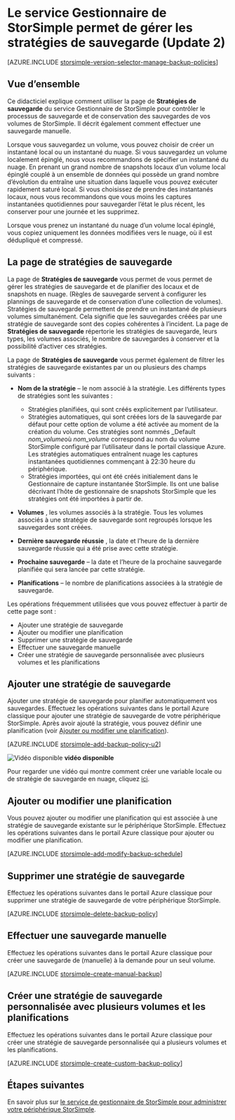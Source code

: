 <properties 
   pageTitle="Gérer vos stratégies de sauvegarde StorSimple | Microsoft Azure"
   description="Explique comment vous pouvez utiliser le service Gestionnaire de StorSimple pour créer et gérer des sauvegardes manuelles, plannings et la rétention de sauvegarde."
   services="storsimple"
   documentationCenter="NA"
   authors="SharS"
   manager="carmonm"
   editor=""/>
<tags 
   ms.service="storsimple"
   ms.devlang="NA"
   ms.topic="article"
   ms.tgt_pltfrm="NA"
   ms.workload="TBD"
   ms.date="05/10/2016"
   ms.author="v-sharos"/>

# <a name="use-the-storsimple-manager-service-to-manage-backup-policies-update-2"></a>Le service Gestionnaire de StorSimple permet de gérer les stratégies de sauvegarde (Update 2)

[AZURE.INCLUDE [storsimple-version-selector-manage-backup-policies](../../includes/storsimple-version-selector-manage-backup-policies.md)]

## <a name="overview"></a>Vue d’ensemble

Ce didacticiel explique comment utiliser la page de **Stratégies de sauvegarde** du service Gestionnaire de StorSimple pour contrôler le processus de sauvegarde et de conservation des sauvegardes de vos volumes de StorSimple. Il décrit également comment effectuer une sauvegarde manuelle.

Lorsque vous sauvegardez un volume, vous pouvez choisir de créer un instantané local ou un instantané du nuage. Si vous sauvegardez un volume localement épinglé, nous vous recommandons de spécifier un instantané du nuage. En prenant un grand nombre de snapshots locaux d’un volume local épinglé couplé à un ensemble de données qui possède un grand nombre d’évolution du entraîne une situation dans laquelle vous pouvez exécuter rapidement saturé local. Si vous choisissez de prendre des instantanés locaux, nous vous recommandons que vous moins les captures instantanées quotidiennes pour sauvegarder l’état le plus récent, les conserver pour une journée et les supprimez.

Lorsque vous prenez un instantané du nuage d’un volume local épinglé, vous copiez uniquement les données modifiées vers le nuage, où il est dédupliqué et compressé. 

## <a name="the-backup-policies-page"></a>La page de stratégies de sauvegarde

La page de **Stratégies de sauvegarde** vous permet de vous permet de gérer les stratégies de sauvegarde et de planifier des locaux et de snapshots en nuage. (Règles de sauvegarde servent à configurer les plannings de sauvegarde et de conservation d’une collection de volumes). Stratégies de sauvegarde permettent de prendre un instantané de plusieurs volumes simultanément. Cela signifie que les sauvegardes créées par une stratégie de sauvegarde sont des copies cohérentes à l’incident. La page de **Stratégies de sauvegarde** répertorie les stratégies de sauvegarde, leurs types, les volumes associés, le nombre de sauvegardes à conserver et la possibilité d’activer ces stratégies.

La page de **Stratégies de sauvegarde** vous permet également de filtrer les stratégies de sauvegarde existantes par un ou plusieurs des champs suivants :

- **Nom de la stratégie** – le nom associé à la stratégie. Les différents types de stratégies sont les suivantes :

   - Stratégies planifiées, qui sont créés explicitement par l’utilisateur.
   - Stratégies automatiques, qui sont créées lors de la sauvegarde par défaut pour cette option de volume a été activée au moment de la création du volume. Ces stratégies sont nommés _Default *nom_volume*où *nom_volume* correspond au nom du volume StorSimple configuré par l’utilisateur dans le portail classique Azure. Les stratégies automatiques entraînent nuage les captures instantanées quotidiennes commençant à 22:30 heure du périphérique.
   - Stratégies importées, qui ont été créés initialement dans le Gestionnaire de capture instantanée StorSimple. Ils ont une balise décrivant l’hôte de gestionnaire de snapshots StorSimple que les stratégies ont été importées à partir de.

- **Volumes** , les volumes associés à la stratégie. Tous les volumes associés à une stratégie de sauvegarde sont regroupés lorsque les sauvegardes sont créées.

- **Dernière sauvegarde réussie** , la date et l’heure de la dernière sauvegarde réussie qui a été prise avec cette stratégie.

- **Prochaine sauvegarde** – la date et l’heure de la prochaine sauvegarde planifiée qui sera lancée par cette stratégie.

- **Planifications** – le nombre de planifications associées à la stratégie de sauvegarde.

Les opérations fréquemment utilisées que vous pouvez effectuer à partir de cette page sont :

- Ajouter une stratégie de sauvegarde 
- Ajouter ou modifier une planification 
- Supprimer une stratégie de sauvegarde 
- Effectuer une sauvegarde manuelle 
- Créer une stratégie de sauvegarde personnalisée avec plusieurs volumes et les planifications 

## <a name="add-a-backup-policy"></a>Ajouter une stratégie de sauvegarde

Ajouter une stratégie de sauvegarde pour planifier automatiquement vos sauvegardes. Effectuez les opérations suivantes dans le portail Azure classique pour ajouter une stratégie de sauvegarde de votre périphérique StorSimple. Après avoir ajouté la stratégie, vous pouvez définir une planification (voir [Ajouter ou modifier une planification](#add-or-modify-a-schedule)).

[AZURE.INCLUDE [storsimple-add-backup-policy-u2](../../includes/storsimple-add-backup-policy-u2.md)]

![Vidéo disponible](./media/storsimple-manage-backup-policies-u2/Video_icon.png) **vidéo disponible**

Pour regarder une vidéo qui montre comment créer une variable locale ou de stratégie de sauvegarde en nuage, cliquez [ici](https://azure.microsoft.com/documentation/videos/create-storsimple-backup-policies/).


## <a name="add-or-modify-a-schedule"></a>Ajouter ou modifier une planification

Vous pouvez ajouter ou modifier une planification qui est associée à une stratégie de sauvegarde existante sur le périphérique StorSimple. Effectuez les opérations suivantes dans le portail Azure classique pour ajouter ou modifier une planification.

[AZURE.INCLUDE [storsimple-add-modify-backup-schedule](../../includes/storsimple-add-modify-backup-schedule-u2.md)]

## <a name="delete-a-backup-policy"></a>Supprimer une stratégie de sauvegarde

Effectuez les opérations suivantes dans le portail Azure classique pour supprimer une stratégie de sauvegarde de votre périphérique StorSimple.

[AZURE.INCLUDE [storsimple-delete-backup-policy](../../includes/storsimple-delete-backup-policy.md)]


## <a name="take-a-manual-backup"></a>Effectuer une sauvegarde manuelle

Effectuez les opérations suivantes dans le portail Azure classique pour créer une sauvegarde de (manuelle) à la demande pour un seul volume.

[AZURE.INCLUDE [storsimple-create-manual-backup](../../includes/storsimple-create-manual-backup.md)]

## <a name="create-a-custom-backup-policy-with-multiple-volumes-and-schedules"></a>Créer une stratégie de sauvegarde personnalisée avec plusieurs volumes et les planifications

Effectuez les opérations suivantes dans le portail Azure classique pour créer une stratégie de sauvegarde personnalisée qui a plusieurs volumes et les planifications.

[AZURE.INCLUDE [storsimple-create-custom-backup-policy](../../includes/storsimple-create-custom-backup-policy-u2.md)]


## <a name="next-steps"></a>Étapes suivantes

En savoir plus sur [le service de gestionnaire de StorSimple pour administrer votre périphérique StorSimple](storsimple-manager-service-administration.md).

